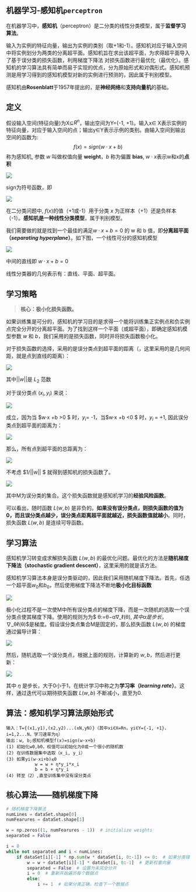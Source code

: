 ## 机器学习-感知机`perceptron`

在机器学习中，**感知机**（perceptron）是二分类的线性分类模型，属于**监督学习算法**。

输入为实例的特征向量，输出为实例的类别（取+1和-1）。感知机对应于输入空间中将实例划分为两类的分离超平面。感知机旨在求出该超平面，为求得超平面导入了基于误分类的损失函数，利用梯度下降法 对损失函数进行最优化（最优化）。感知机的学习算法具有简单而易于实现的优点，分为原始形式和对偶形式。感知机预测是用学习得到的感知机模型对新的实例进行预测的，因此属于判别模型。

感知机由**Rosenblatt**于1957年提出的，是**神经网络**和**支持向量机**的基础。



## 定义

假设输入空间(特征向量)为X⊆$R^n$，输出空间为Y={-1, +1}。输入x∈ X表示实例的特征向量，对应于输入空间的点；输出y∈Y表示示例的类别。由输入空间到输出空间的函数为:
$$
f(x) = sign(w·x + b)
$$
称为感知机, 参数 $w$ 叫做权值向量 **weight**，$b$ 称为偏置 **bias**, $w·x$表示w和x的**点积**

![](https://raw.githubusercontent.com/HongGHu/tuchuang/master/20191204192113.png)

sign为符号函数，即

![](https://raw.githubusercontent.com/HongGHu/tuchuang/master/20191204192043.png)

在二分类问题中, $f(x)$的值（+1或-1）用于分类 $x$ 为正样本（+1）还是负样本（-1）。**感知机是一种线性分类模型**，属于判别模型。

我们需要做的就是找到一个最佳的满足$w·x + b =0$ 的 w 和 b 值，即**分离超平面（*separating hyperplane*）**。如下图，一个线性可分的感知机模型

![](https://raw.githubusercontent.com/HongGHu/tuchuang/master/20191204190927.png)

中间的直线即 $w·x + b =0$

线性分类器的几何表示有：直线、平面、超平面。



## **学习策略**

> **核心：极小化损失函数。**

如果训练集是可分的，感知机的学习目的是求得一个能将训练集正实例点和负实例点完全分开的分离超平面。为了找到这样一个平面（或超平面），即确定感知机模型参数 $w$  和 $b$，我们采用的是损失函数，同时并将损失函数极小化。

对于损失函数的选择，采用的是误分类点到超平面的距离（，这里采用的是几何间距，就是点到直线的距离）：

![](https://raw.githubusercontent.com/HongGHu/tuchuang/master/20191204191846.png)

其中||$w$||是 $L_2$ 范数

对于误分类点 $(x_i,y_i)$ 来说：

![](https://raw.githubusercontent.com/HongGHu/tuchuang/master/20191204192444.png)

成立，因为当 $w·x +b >0 $ 时，$y_i$= -1，当$w·x +b <0 $ 时，$y_i$ = +1, 因此误分类点到超平面的距离为：

![](https://raw.githubusercontent.com/HongGHu/tuchuang/master/20191204193007.png)

那么，所有点到超平面的总距离为：

![](https://raw.githubusercontent.com/HongGHu/tuchuang/master/20191204193048.png)

不考虑 $1/||w|| $  就得到感知机的损失函数了。

![](https://raw.githubusercontent.com/HongGHu/tuchuang/master/20191204193248.png)



其中M为误分类的集合。这个损失函数就是感知机学习的**经验风险函数**。

可以看出，随时函数 $L(w,b)$ 是非负的。**如果没有误分类点，则损失函数的值为0，而且误分类点越少，误分类点距离超平面就越近，损失函数值就越小**。同时，损失函数 $L(w,b)$ 是连续可导函数。

## 学习算法

感知机学习转变成求解损失函数 $L(w,b)$ 的最优化问题。最优化的方法是**随机梯度下降法（stochastic gradient descent）**，这里采用的就是该方法。

感知机学习算法本身是误分类驱动的，因此我们采用随机梯度下降法。首先，任选一个超平面$w_0$和$b_0$，然后使用梯度下降法不断地**极小化目标函数**

![](https://raw.githubusercontent.com/HongGHu/tuchuang/master/20191204193720.png)

极小化过程不是一次使M中所有误分类点的梯度下降，而是一次随机的选取一个误分类点使其梯度下降。使用的规则为为$ θ:=θ−α∇_ℓ(θ)$, 其中α是步长，$∇_θℓ(θ)$是梯度。假设误分类点集合M是固定的，那么损失函数 $L(w,b)$ 的梯度通过偏导计算：

![](https://raw.githubusercontent.com/HongGHu/tuchuang/master/20191204194010.png)

然后，随机选取一个误分类点，根据上面的规则，计算新的 $w,b$，然后进行更新：

![](https://raw.githubusercontent.com/HongGHu/tuchuang/master/20191204194110.png)

其中 $η$ 是步长，大于0小于1，在统计学习中称之为**学习率（*learning rate*）**。这样，通过迭代可以期待损失函数 $L(w,b)$ 不断减小，直至为0.

## **算法：感知机学习算法原始形式**

```
输入：T={(x1,y1),(x2,y2)...(xN,yN)}（其中xi∈X=Rn，yi∈Y={-1, +1}，i=1,2...N，学习速率为η）
输出：w, b;感知机模型f(x)=sign(w·x+b)
(1) 初始化w0,b0，权值可以初始化为0或一个很小的随机数
(2) 在训练数据集中选取（x_i, y_i）
(3) 如果yi(w·xi+b)≤0
           w = w + η*y_i*x_i
           b = b + η*y_i
(4) 转至（2）,直至训练集中没有误分类点

```

## 核心算法——随机梯度下降

```python
# 随机梯度下降算法
numLines = dataSet.shape[0]
numFearures = dataSet.shape[1]

w = np.zeros((1, numFearures - 1))  # initialize weights
separated = False

i = 0
while not separated and i < numLines:
    if dataSet[i][-1] * np.sum(w * dataSet[i, 0:-1]) <= 0:  # 如果分类错误
        w = w + dataSet[i][-1] * dataSet[i, 0:-1]  # 更新权重向量
        separated = False  # 设置为未完全分开
        i = 0  # 重新开始遍历每个数据点
        else:
            i += 1  # 如果分类正确，检查下一个数据点
```

